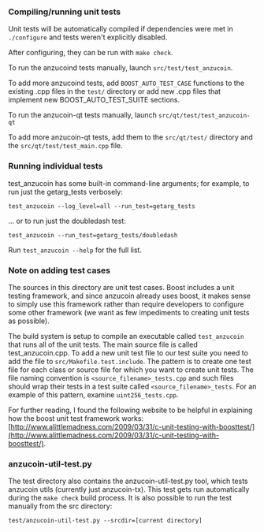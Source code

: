 ### Compiling/running unit tests

Unit tests will be automatically compiled if dependencies were met in `./configure`
and tests weren't explicitly disabled.

After configuring, they can be run with `make check`.

To run the anzucoind tests manually, launch `src/test/test_anzucoin`.

To add more anzucoind tests, add `BOOST_AUTO_TEST_CASE` functions to the existing
.cpp files in the `test/` directory or add new .cpp files that
implement new BOOST_AUTO_TEST_SUITE sections.

To run the anzucoin-qt tests manually, launch `src/qt/test/test_anzucoin-qt`

To add more anzucoin-qt tests, add them to the `src/qt/test/` directory and
the `src/qt/test/test_main.cpp` file.

### Running individual tests

test_anzucoin has some built-in command-line arguments; for
example, to run just the getarg_tests verbosely:

    test_anzucoin --log_level=all --run_test=getarg_tests

... or to run just the doubledash test:

    test_anzucoin --run_test=getarg_tests/doubledash

Run `test_anzucoin --help` for the full list.

### Note on adding test cases

The sources in this directory are unit test cases.  Boost includes a
unit testing framework, and since anzucoin already uses boost, it makes
sense to simply use this framework rather than require developers to
configure some other framework (we want as few impediments to creating
unit tests as possible).

The build system is setup to compile an executable called `test_anzucoin`
that runs all of the unit tests.  The main source file is called
test_anzucoin.cpp. To add a new unit test file to our test suite you need 
to add the file to `src/Makefile.test.include`. The pattern is to create 
one test file for each class or source file for which you want to create 
unit tests.  The file naming convention is `<source_filename>_tests.cpp` 
and such files should wrap their tests in a test suite 
called `<source_filename>_tests`. For an example of this pattern, 
examine `uint256_tests.cpp`.

For further reading, I found the following website to be helpful in
explaining how the boost unit test framework works:
[http://www.alittlemadness.com/2009/03/31/c-unit-testing-with-boosttest/](http://www.alittlemadness.com/2009/03/31/c-unit-testing-with-boosttest/).

### anzucoin-util-test.py

The test directory also contains the anzucoin-util-test.py tool, which tests anzucoin utils (currently just anzucoin-tx). This test gets run automatically during the `make check` build process. It is also possible to run the test manually from the src directory:

```
test/anzucoin-util-test.py --srcdir=[current directory]

```
